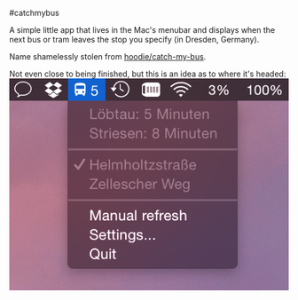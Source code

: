 #catchmybus

A simple little app that lives in the Mac's menubar and displays when the next bus or tram leaves the stop you specify (in Dresden, Germany).

Name shamelessly stolen from [hoodie/catch-my-bus](https://github.com/hoodie/catch-my-bus).

Not even close to being finished, but this is an idea as to where it's headed:
![screenshot](./screenshot.png)
